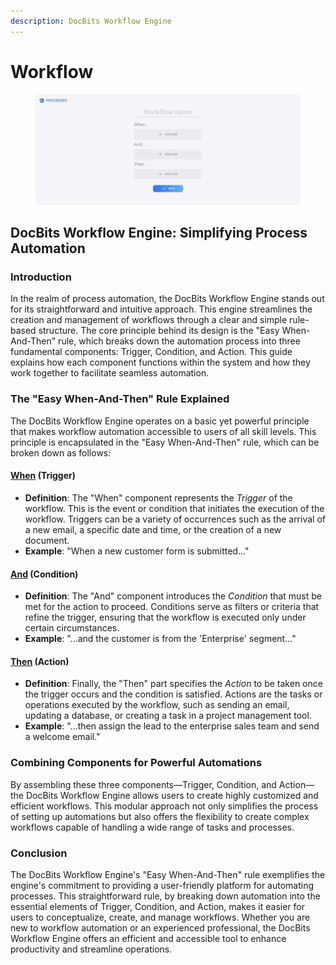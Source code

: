 ```yaml
---
description: DocBits Workflow Engine
---
```


# Workflow

<figure><img src="../../.gitbook/assets/Bildschirmfoto 2024-03-12 um 19.42.57.png" alt=""><figcaption></figcaption></figure>

## DocBits Workflow Engine: Simplifying Process Automation

### Introduction

In the realm of process automation, the DocBits Workflow Engine stands out for its straightforward and intuitive approach. This engine streamlines the creation and management of workflows through a clear and simple rule-based structure. The core principle behind its design is the "Easy When-And-Then" rule, which breaks down the automation process into three fundamental components: Trigger, Condition, and Action. This guide explains how each component functions within the system and how they work together to facilitate seamless automation.

### The "Easy When-And-Then" Rule Explained

The DocBits Workflow Engine operates on a basic yet powerful principle that makes workflow automation accessible to users of all skill levels. This principle is encapsulated in the "Easy When-And-Then" rule, which can be broken down as follows:

#### [When](./#when-trigger) (Trigger)

* **Definition**: The "When" component represents the _Trigger_ of the workflow. This is the event or condition that initiates the execution of the workflow. Triggers can be a variety of occurrences such as the arrival of a new email, a specific date and time, or the creation of a new document.
* **Example**: "When a new customer form is submitted..."

#### [And](./#and-condition) (Condition)

* **Definition**: The "And" component introduces the _Condition_ that must be met for the action to proceed. Conditions serve as filters or criteria that refine the trigger, ensuring that the workflow is executed only under certain circumstances.
* **Example**: "...and the customer is from the 'Enterprise' segment..."

#### [Then](./#then-action) (Action)

* **Definition**: Finally, the "Then" part specifies the _Action_ to be taken once the trigger occurs and the condition is satisfied. Actions are the tasks or operations executed by the workflow, such as sending an email, updating a database, or creating a task in a project management tool.
* **Example**: "...then assign the lead to the enterprise sales team and send a welcome email."

### Combining Components for Powerful Automations

By assembling these three components—Trigger, Condition, and Action—the DocBits Workflow Engine allows users to create highly customized and efficient workflows. This modular approach not only simplifies the process of setting up automations but also offers the flexibility to create complex workflows capable of handling a wide range of tasks and processes.

### Conclusion

The DocBits Workflow Engine's "Easy When-And-Then" rule exemplifies the engine's commitment to providing a user-friendly platform for automating processes. This straightforward rule, by breaking down automation into the essential elements of Trigger, Condition, and Action, makes it easier for users to conceptualize, create, and manage workflows. Whether you are new to workflow automation or an experienced professional, the DocBits Workflow Engine offers an efficient and accessible tool to enhance productivity and streamline operations.


